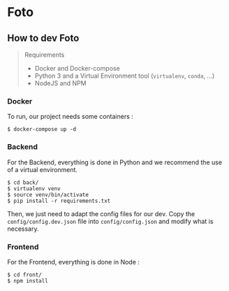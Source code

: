 # Foto
 
 
## How to dev Foto

> Requirements
> * Docker and Docker-compose
> * Python 3 and a Virtual Environment tool (`virtualenv`, `conda`, ...)
> * NodeJS and NPM

### Docker

To run, our project needs some containers :

```
$ docker-compose up -d
```

### Backend

For the Backend, everything is done in Python and we recommend the use of a virtual environment.

```
$ cd back/
$ virtualenv venv
$ source venv/bin/activate
$ pip install -r requirements.txt
```

Then, we just need to adapt the config files for our dev. Copy the `config/config.dev.json` file into `config/config.json`
and modify what is necessary.


### Frontend

For the Frontend, everything is done in Node :

```
$ cd front/
$ npm install
```
